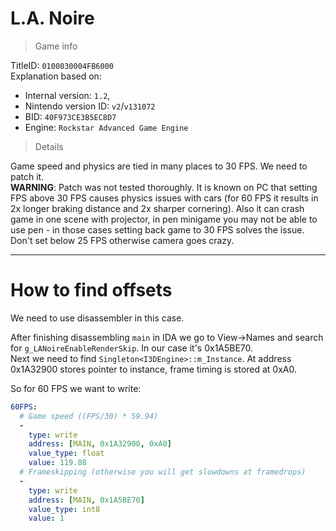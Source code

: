 # L.A. Noire

> Game info

TitleID: `0100830004FB6000`<br>
Explanation based on:
- Internal version: `1.2`, 
- Nintendo version ID: `v2`/`v131072`
- BID: `40F973CE3B5EC8D7`
- Engine: `Rockstar Advanced Game Engine`

> Details

Game speed and physics are tied in many places to 30 FPS. We need to patch it.<br>
**WARNING**: Patch was not tested thoroughly. It is known on PC that setting FPS above 30 FPS causes physics issues with cars (for 60 FPS it results in 2x longer braking distance and 2x sharper cornering). Also it can crash game in one scene with projector, in pen minigame you may not be able to use pen - in those cases setting back game to 30 FPS solves the issue. Don't set below 25 FPS otherwise camera goes crazy. 

---

# How to find offsets

We need to use disassembler in this case. 

After finishing disassembling `main` in IDA we go to View->Names and search for `g_LANoireEnableRenderSkip`. In our case it's 0x1A5BE70.<br>
Next we need to find `Singleton<I3DEngine>::m_Instance`. At address 0x1A32900 stores pointer to instance, frame timing is stored at 0xA0.

So for 60 FPS we want to write:
```yaml
60FPS:
  # Game speed ((FPS/30) * 59.94)
  -
    type: write
    address: [MAIN, 0x1A32900, 0xA0]
    value_type: float
    value: 119.88
  # Frameskipping (otherwise you will get slowdowns at framedrops)
  -
    type: write
    address: [MAIN, 0x1A5BE70]
    value_type: int8
    value: 1

```

